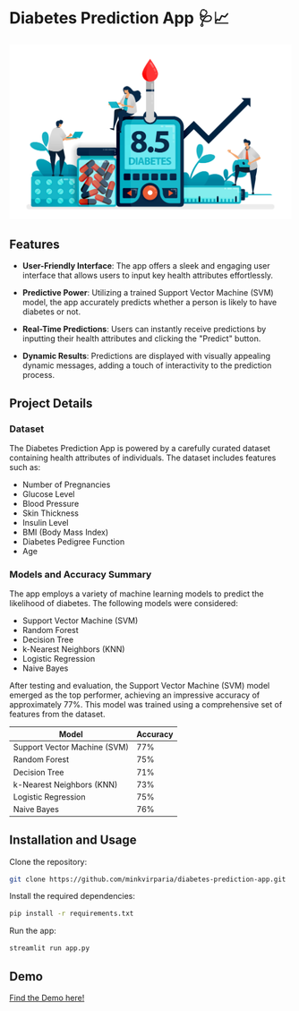 
# Diabetes Prediction App 🩺📈

![App Preview](readme_preview_image.jpg)




## Features

- **User-Friendly Interface**: The app offers a sleek and engaging user interface that allows users to input key health attributes effortlessly.

- **Predictive Power**: Utilizing a trained Support Vector Machine (SVM) model, the app accurately predicts whether a person is likely to have diabetes or not.

- **Real-Time Predictions**: Users can instantly receive predictions by inputting their health attributes and clicking the "Predict" button.

- **Dynamic Results**: Predictions are displayed with visually appealing dynamic messages, adding a touch of interactivity to the prediction process.



## Project Details

### Dataset

The Diabetes Prediction App is powered by a carefully curated dataset containing health attributes of individuals. The dataset includes features such as:

- Number of Pregnancies
- Glucose Level
- Blood Pressure
- Skin Thickness
- Insulin Level
- BMI (Body Mass Index)
- Diabetes Pedigree Function
- Age


### Models and Accuracy Summary

The app employs a variety of machine learning models to predict the likelihood of diabetes. The following models were considered:

- Support Vector Machine (SVM)
- Random Forest
- Decision Tree
- k-Nearest Neighbors (KNN)
- Logistic Regression
- Naive Bayes

After testing and evaluation, the Support Vector Machine (SVM) model emerged as the top performer, achieving an impressive accuracy of approximately 77%. This model was trained using a comprehensive set of features from the dataset.

| Model              | Accuracy       |
|--------------------|----------------|
| Support Vector Machine (SVM)   | 77%            |
| Random Forest      | 75%            |
| Decision Tree      | 71%            |
| k-Nearest Neighbors (KNN)       | 73%            |
| Logistic Regression| 75%            |
| Naive Bayes        | 76%            |



## Installation and Usage

Clone the repository:
```bash
git clone https://github.com/minkvirparia/diabetes-prediction-app.git
```


Install the required dependencies:

```bash
pip install -r requirements.txt
```

Run the app:

```bash
streamlit run app.py
```  
## Demo

[Find the Demo here!](https://huggingface.co/spaces/mink-virparia/background-removal-app)
